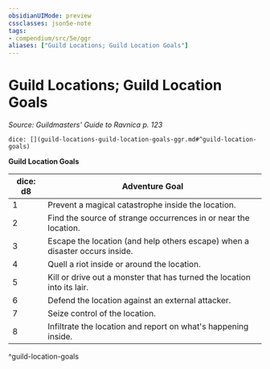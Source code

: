 ```yaml
---
obsidianUIMode: preview
cssclasses: json5e-note
tags:
- compendium/src/5e/ggr
aliases: ["Guild Locations; Guild Location Goals"]
---
```

# Guild Locations; Guild Location Goals
*Source: Guildmasters' Guide to Ravnica p. 123* 

`dice: [](guild-locations-guild-location-goals-ggr.md#^guild-location-goals)`

**Guild Location Goals**

| dice: d8 | Adventure Goal |
|----------|----------------|
| 1 | Prevent a magical catastrophe inside the location. |
| 2 | Find the source of strange occurrences in or near the location. |
| 3 | Escape the location (and help others escape) when a disaster occurs inside. |
| 4 | Quell a riot inside or around the location. |
| 5 | Kill or drive out a monster that has turned the location into its lair. |
| 6 | Defend the location against an external attacker. |
| 7 | Seize control of the location. |
| 8 | Infiltrate the location and report on what's happening inside. |
^guild-location-goals